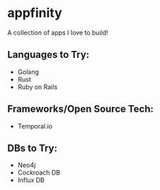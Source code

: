 # appfinity
A collection of apps I love to build!

## Languages to Try:
- Golang
- Rust
- Ruby on Rails

## Frameworks/Open Source Tech:
- Temporal.io


## DBs to Try:
- Neo4j
- Cockroach DB
- Influx DB
